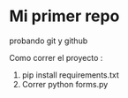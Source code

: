 # Mi primer repo
probando git y github

Como correr el proyecto :

1. pip install requirements.txt
2. Correr python forms.py
